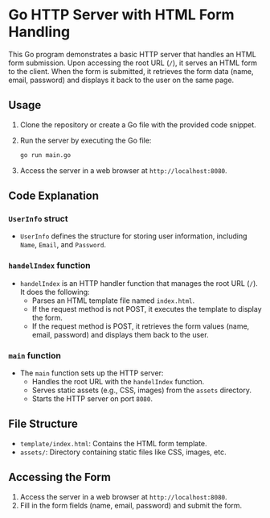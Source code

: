 # Go HTTP Server with HTML Form Handling

This Go program demonstrates a basic HTTP server that handles an HTML form submission. Upon accessing the root URL (`/`), it serves an HTML form to the client. When the form is submitted, it retrieves the form data (name, email, password) and displays it back to the user on the same page.

## Usage

1. Clone the repository or create a Go file with the provided code snippet.

2. Run the server by executing the Go file:

   ```bash
   go run main.go
   ```

3. Access the server in a web browser at `http://localhost:8080`.

## Code Explanation

### `UserInfo` struct

- `UserInfo` defines the structure for storing user information, including `Name`, `Email`, and `Password`.

### `handelIndex` function

- `handelIndex` is an HTTP handler function that manages the root URL (`/`). It does the following:
  - Parses an HTML template file named `index.html`.
  - If the request method is not POST, it executes the template to display the form.
  - If the request method is POST, it retrieves the form values (name, email, password) and displays them back to the user.

### `main` function

- The `main` function sets up the HTTP server:
  - Handles the root URL with the `handelIndex` function.
  - Serves static assets (e.g., CSS, images) from the `assets` directory.
  - Starts the HTTP server on port `8080`.

## File Structure

- `template/index.html`: Contains the HTML form template.
- `assets/`: Directory containing static files like CSS, images, etc.

## Accessing the Form

1. Access the server in a web browser at `http://localhost:8080`.
2. Fill in the form fields (name, email, password) and submit the form.
